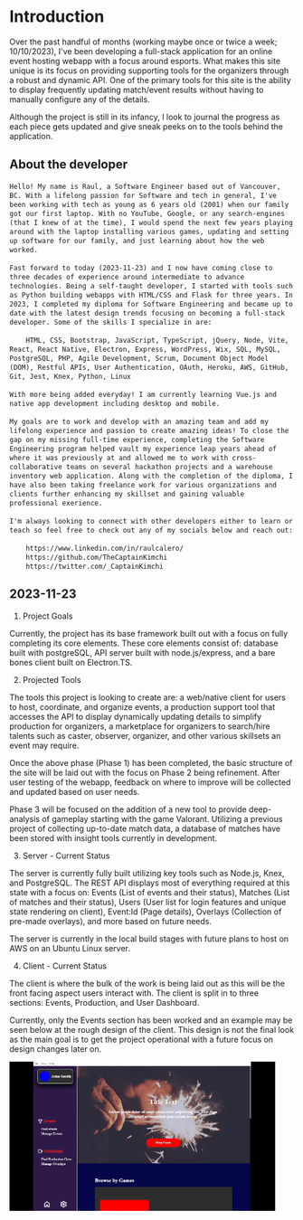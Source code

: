 # Introduction

Over the past handful of months (working maybe once or twice a week; 10/10/2023), I've been developing a full-stack application for an online event hosting webapp with a focus around esports. What makes this site unique is its focus on providing supporting tools for the organizers through a robust and dynamic API. One of the primary tools for this site is the ability to display frequently updating match/event results without having to manually configure any of the details.

Although the project is still in its infancy, I look to journal the progress as each piece gets updated and give sneak peeks on to the tools behind the application.

## About the developer

    Hello! My name is Raul, a Software Engineer based out of Vancouver, BC. With a lifelong passion for Software and tech in general, I've been working with tech as young as 6 years old (2001) when our family got our first laptop. With no YouTube, Google, or any search-engines (that I knew of at the time), I would spend the next few years playing around with the laptop installing various games, updating and setting up software for our family, and just learning about how the web worked.

    Fast forward to today (2023-11-23) and I now have coming close to three decades of experience around intermediate to advance technologies. Being a self-taught developer, I started with tools such as Python building webapps with HTML/CSS and Flask for three years. In 2023, I completed my diploma for Software Engineering and became up to date with the latest design trends focusing on becoming a full-stack developer. Some of the skills I specialize in are:

        HTML, CSS, Bootstrap, JavaScript, TypeScript, jQuery, Node, Vite, React, React Native, Electron, Express, WordPress, Wix, SQL, MySQL, PostgreSQL, PHP, Agile Development, Scrum, Document Object Model (DOM), Restful APIs, User Authentication, OAuth, Heroku, AWS, GitHub, Git, Jest, Knex, Python, Linux

    With more being added everyday! I am currently learning Vue.js and native app development including desktop and mobile.

    My goals are to work and develop with an amazing team and add my lifelong experience and passion to create amazing ideas! To close the gap on my missing full-time experience, completing the Software Engineering program helped vault my experience leap years ahead of where it was previously at and allowed me to work with cross-collaborative teams on several hackathon projects and a warehouse inventory web application. Along with the completion of the diploma, I have also been taking freelance work for various organizations and clients further enhancing my skillset and gaining valuable professional exerience.

    I'm always looking to connect with other developers either to learn or teach so feel free to check out any of my socials below and reach out:

        https://www.linkedin.com/in/raulcalero/
        https://github.com/TheCaptainKimchi
        https://twitter.com/_CaptainKimchi

## 2023-11-23

1. Project Goals

Currently, the project has its base framework built out with a focus on fully completing its core elements. These core elements consist of: database built with postgreSQL, API server built with node.js/express, and a bare bones client built on Electron.TS.

2. Projected Tools

The tools this project is looking to create are: a web/native client for users to host, coordinate, and organize events, a production support tool that accesses the API to display dynamically updating details to simplify production for organizers, a marketplace for organizers to search/hire talents such as caster, observer, organizer, and other various skillsets an event may require.

Once the above phase (Phase 1) has been completed, the basic structure of the site will be laid out with the focus on Phase 2 being refinement. After user testing of the webapp, feedback on where to improve will be collected and updated based on user needs.

Phase 3 will be focused on the addition of a new tool to provide deep-analysis of gameplay starting with the game Valorant. Utilizing a previous project of collecting up-to-date match data, a database of matches have been stored with insight tools currently in development.

3. Server - Current Status

The server is currently fully built utilizing key tools such as Node.js, Knex, and PostgreSQL. The REST API displays most of everything required at this state with a focus on: Events (List of events and their status), Matches (List of matches and their status), Users (User list for login features and unique state rendering on client), Event:Id (Page details), Overlays (Collection of pre-made overlays), and more based on future needs.

The server is currently in the local build stages with future plans to host on AWS on an Ubuntu Linux server.

4. Client - Current Status

The client is where the bulk of the work is being laid out as this will be the front facing aspect users interact with. The client is split in to three sections: Events, Production, and User Dashboard.

Currently, only the Events section has been worked and an example may be seen below at the rough design of the client. This design is not the final look as the main goal is to get the project operational with a future focus on design changes later on.

![](<https://github.com/TheCaptainKimchi/production-client-blog/blob/d760b8a4dd4583d20db9e960efc548cc9f9123c3/2023-11-23%2010-01-51%20(1).gif>)
